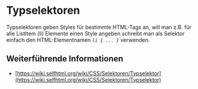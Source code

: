 # Typselektoren
Typselektoren geben Styles für bestimmte HTML-Tags an, will man z.B. für alle ListItem (li) Elemente einen Style angeben schreibt man als Selektor einfach den HTML-Elementnamen *`li { ... }`* verwenden.

## Weiterführende Informationen
- [https://wiki.selfhtml.org/wiki/CSS/Selektoren/Typselektor](https://wiki.selfhtml.org/wiki/CSS/Selektoren/Typselektor)